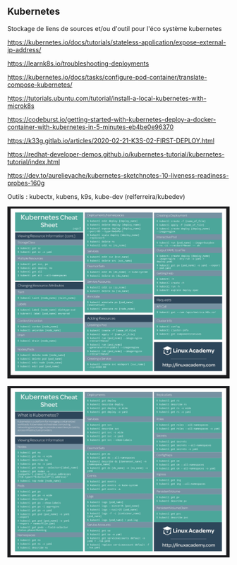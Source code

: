 ## Kubernetes

Stockage de liens de sources et/ou d'outil pour l'éco système kubernetes

https://kubernetes.io/docs/tutorials/stateless-application/expose-external-ip-address/

https://learnk8s.io/troubleshooting-deployments

https://kubernetes.io/docs/tasks/configure-pod-container/translate-compose-kubernetes/

https://tutorials.ubuntu.com/tutorial/install-a-local-kubernetes-with-microk8s

https://codeburst.io/getting-started-with-kubernetes-deploy-a-docker-container-with-kubernetes-in-5-minutes-eb4be0e96370


https://k33g.gitlab.io/articles/2020-02-21-K3S-02-FIRST-DEPLOY.html

https://redhat-developer-demos.github.io/kubernetes-tutorial/kubernetes-tutorial/index.html

https://dev.to/aurelievache/kubernetes-sketchnotes-10-liveness-readiness-probes-160g


Outils : kubectx, kubens, k9s, kube-dev (relferreira/kubedev)

![Cheatsheet n°1](./cheatsheet.png)

![Cheatsheet n°2](./cheatsheet2.png)